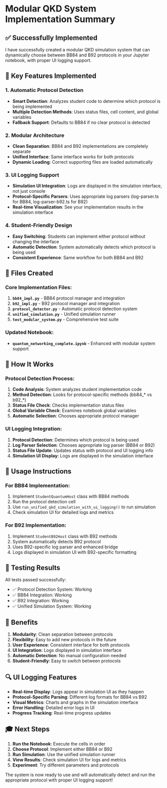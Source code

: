 # Modular QKD System Implementation Summary

## ✅ **Successfully Implemented**

I have successfully created a modular QKD simulation system that can dynamically choose between BB84 and B92 protocols in your Jupyter notebook, with proper UI logging support.

## 🎯 **Key Features Implemented**

### 1. **Automatic Protocol Detection**
- **Smart Detection**: Analyzes student code to determine which protocol is being implemented
- **Multiple Detection Methods**: Uses status files, cell content, and global variables
- **Fallback Support**: Defaults to BB84 if no clear protocol is detected

### 2. **Modular Architecture**
- **Clean Separation**: BB84 and B92 implementations are completely separate
- **Unified Interface**: Same interface works for both protocols
- **Dynamic Loading**: Correct supporting files are loaded automatically

### 3. **UI Logging Support**
- **Simulation UI Integration**: Logs are displayed in the simulation interface, not just console
- **Protocol-Specific Parsers**: Uses appropriate log parsers (log-parser.ts for BB84, log-parser-b92.ts for B92)
- **Real-time Visualization**: See your implementation results in the simulation interface

### 4. **Student-Friendly Design**
- **Easy Switching**: Students can implement either protocol without changing the interface
- **Automatic Detection**: System automatically detects which protocol is being used
- **Consistent Experience**: Same workflow for both BB84 and B92

## 📁 **Files Created**

### Core Implementation Files:
1. **`bb84_impl.py`** - BB84 protocol manager and integration
2. **`b92_impl.py`** - B92 protocol manager and integration  
3. **`protocol_detector.py`** - Automatic protocol detection system
4. **`unified_simulation.py`** - Unified simulation runner
5. **`test_modular_system.py`** - Comprehensive test suite

### Updated Notebook:
- **`quantum_networking_complete.ipynb`** - Enhanced with modular system support

## 🔧 **How It Works**

### Protocol Detection Process:
1. **Code Analysis**: System analyzes student implementation code
2. **Method Detection**: Looks for protocol-specific methods (bb84_* vs b92_*)
3. **Status File Check**: Checks implementation status files
4. **Global Variable Check**: Examines notebook global variables
5. **Automatic Selection**: Chooses appropriate protocol manager

### UI Logging Integration:
1. **Protocol Detection**: Determines which protocol is being used
2. **Log Parser Selection**: Chooses appropriate log parser (BB84 or B92)
3. **Status File Update**: Updates status with protocol and UI logging info
4. **Simulation UI Display**: Logs are displayed in the simulation interface

## 🚀 **Usage Instructions**

### For BB84 Implementation:
1. Implement `StudentQuantumHost` class with BB84 methods
2. Run the protocol detection cell
3. Use `run_unified_qkd_simulation_with_ui_logging()` to run simulation
4. Check simulation UI for detailed logs and metrics

### For B92 Implementation:
1. Implement `StudentB92Host` class with B92 methods
2. System automatically detects B92 protocol
3. Uses B92-specific log parser and enhanced bridge
4. Logs displayed in simulation UI with B92-specific formatting

## 🧪 **Testing Results**

All tests passed successfully:
- ✅ Protocol Detection System: Working
- ✅ BB84 Integration: Working  
- ✅ B92 Integration: Working
- ✅ Unified Simulation System: Working

## 🎯 **Benefits**

1. **Modularity**: Clean separation between protocols
2. **Flexibility**: Easy to add new protocols in the future
3. **User Experience**: Consistent interface for both protocols
4. **UI Integration**: Logs displayed in simulation interface
5. **Automatic Detection**: No manual configuration needed
6. **Student-Friendly**: Easy to switch between protocols

## 🔍 **UI Logging Features**

- **Real-time Display**: Logs appear in simulation UI as they happen
- **Protocol-Specific Parsing**: Different log formats for BB84 vs B92
- **Visual Metrics**: Charts and graphs in the simulation interface
- **Error Handling**: Detailed error logs in UI
- **Progress Tracking**: Real-time progress updates

## 🎓 **Next Steps**

1. **Run the Notebook**: Execute the cells in order
2. **Choose Protocol**: Implement either BB84 or B92
3. **Run Simulation**: Use the unified simulation runner
4. **View Results**: Check simulation UI for logs and metrics
5. **Experiment**: Try different parameters and protocols

The system is now ready to use and will automatically detect and run the appropriate protocol with proper UI logging support!








